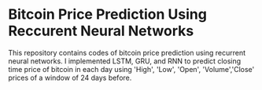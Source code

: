 # Bitcoin Price Prediction Using Reccurent Neural Networks
 
This repository contains codes of bitcoin price prediction using recurrent neural networks. I implemented LSTM, GRU, and RNN to predict closing time price of bitcoin in each day using 'High', 'Low', 'Open', 'Volume','Close' prices of a window of 24 days before.

